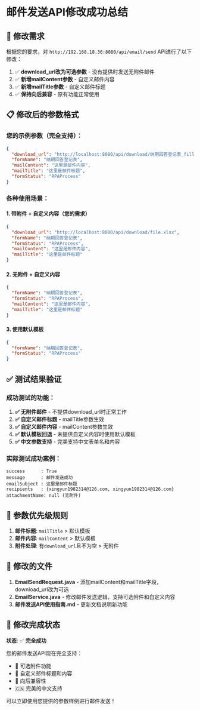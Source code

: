 # 邮件发送API修改成功总结

## 🎯 修改需求
根据您的要求，对 `http://192.168.18.36:8080/api/email/send` API进行了以下修改：

1. ✅ **download_url改为可选参数** - 没有提供时发送无附件邮件
2. ✅ **新增mailContent参数** - 自定义邮件内容
3. ✅ **新增mailTitle参数** - 自定义邮件标题
4. ✅ **保持向后兼容** - 原有功能正常使用

## 📋 修改后的参数格式

### 您的示例参数（完全支持）：
```json
{
  "download_url": "http://localhost:8080/api/download/纳期回答登记表_filled_20250605_154827.xlsx",
  "formName": "纳期回答登记表", 
  "mailContent": "这里是邮件内容",
  "mailTitle": "这里是邮件标题",
  "formStatus": "RPAProcess"
}
```

### 各种使用场景：

#### 1. 带附件 + 自定义内容（您的需求）
```json
{
  "download_url": "http://localhost:8080/api/download/file.xlsx",
  "formName": "纳期回答登记表",
  "formStatus": "RPAProcess",
  "mailContent": "这里是邮件内容",
  "mailTitle": "这里是邮件标题"
}
```

#### 2. 无附件 + 自定义内容
```json
{
  "formName": "纳期回答登记表",
  "formStatus": "RPAProcess", 
  "mailContent": "这里是邮件内容",
  "mailTitle": "这里是邮件标题"
}
```

#### 3. 使用默认模板
```json
{
  "formName": "纳期回答登记表",
  "formStatus": "RPAProcess"
}
```

## ✅ 测试结果验证

### 成功测试的功能：
1. **✅ 无附件邮件** - 不提供download_url时正常工作
2. **✅ 自定义邮件标题** - mailTitle参数生效
3. **✅ 自定义邮件内容** - mailContent参数生效  
4. **✅ 默认模板回退** - 未提供自定义内容时使用默认模板
5. **✅ 中文参数支持** - 完美支持中文表单名和内容

### 实际测试成功案例：
```
success      : True
message      : 邮件发送成功
emailSubject : 这里是邮件标题
recipients   : {xingyun1982314@126.com, xingyun1982314@126.com}
attachmentName: null (无附件)
```

## 🔄 参数优先级规则

1. **邮件标题**: `mailTitle` > 默认模板  
2. **邮件内容**: `mailContent` > 默认模板
3. **附件处理**: 有`download_url`且不为空 > 无附件

## 📝 修改的文件

1. **EmailSendRequest.java** - 添加mailContent和mailTitle字段，download_url改为可选
2. **EmailService.java** - 修改邮件发送逻辑，支持可选附件和自定义内容  
3. **邮件发送API使用指南.md** - 更新文档说明新功能

## 🎉 修改完成状态

**状态**: ✅ **完全成功**

您的邮件发送API现在完全支持：
- 📎 可选附件功能
- 📝 自定义邮件标题和内容
- 🔄 向后兼容性
- 🇨🇳 完美的中文支持

可以立即使用您提供的参数样例进行邮件发送！ 